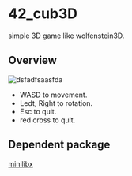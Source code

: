# 42_cub3D
simple 3D game like wolfenstein3D.

## Overview

![dsfadfsaasfda](https://user-images.githubusercontent.com/62199197/111804926-e556ff80-8913-11eb-892c-4359e246c1fb.png)

* WASD to movement.  
* Ledt, Right to rotation.  
* Esc to quit.  
* red cross to quit.  

## Dependent package
[minilibx](https://github.com/42Paris/minilibx-linux)
